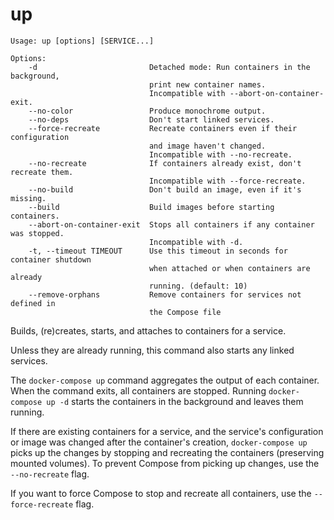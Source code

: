 <!--[metadata]>
+++
title = "up"
description = "Builds, (re)creates, starts, and attaches to containers for a service."
keywords = ["fig, composition, compose, docker, orchestration, cli,  up"]
[menu.main]
identifier="up.compose"
parent = "smn_compose_cli"
+++
<![end-metadata]-->

# up

```
Usage: up [options] [SERVICE...]

Options:
    -d                         Detached mode: Run containers in the background,
                               print new container names.
                               Incompatible with --abort-on-container-exit.
    --no-color                 Produce monochrome output.
    --no-deps                  Don't start linked services.
    --force-recreate           Recreate containers even if their configuration
                               and image haven't changed.
                               Incompatible with --no-recreate.
    --no-recreate              If containers already exist, don't recreate them.
                               Incompatible with --force-recreate.
    --no-build                 Don't build an image, even if it's missing.
    --build                    Build images before starting containers.
    --abort-on-container-exit  Stops all containers if any container was stopped.
                               Incompatible with -d.
    -t, --timeout TIMEOUT      Use this timeout in seconds for container shutdown
                               when attached or when containers are already
                               running. (default: 10)
    --remove-orphans           Remove containers for services not defined in
                               the Compose file

```

Builds, (re)creates, starts, and attaches to containers for a service.

Unless they are already running, this command also starts any linked services.

The `docker-compose up` command aggregates the output of each container. When
the command exits, all containers are stopped. Running `docker-compose up -d`
starts the containers in the background and leaves them running.

If there are existing containers for a service, and the service's configuration
or image was changed after the container's creation, `docker-compose up` picks
up the changes by stopping and recreating the containers (preserving mounted
volumes). To prevent Compose from picking up changes, use the `--no-recreate`
flag.

If you want to force Compose to stop and recreate all containers, use the
`--force-recreate` flag.
